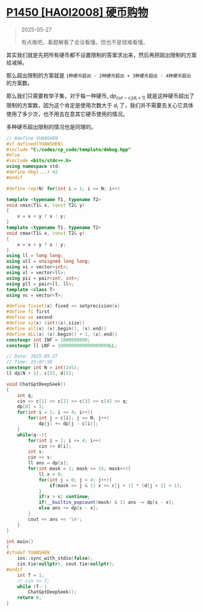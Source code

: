 # [P1450 [HAOI2008] 硬币购物](https://www.luogu.com.cn/problem/P1450)

> 2025-05-27
>
> 有点难吧，看题解看了会没看懂。但也不是很难看懂。

其实我们就是先把所有硬币都不设置限制的答案求出来，然后再把超出限制的方案给减掉。

那么超出限制的方案就是 `1种硬币超出 - 2种硬币超出 + 3种硬币超出 - 4种硬币超出` 的方案数。

那么我们只需要枚举子集，对于每一种硬币, $dp_{cur - c_{i}(d_{i}+1)}$ 就是这种硬币超出了限制的方案数，因为这个肯定是使用次数大于 $d_i$ 了，我们并不需要去关心它具体使用了多少次，也不用去在意其它硬币使用的情况。

多种硬币超出限制的情况也是同理的。

```cpp
// #define YUANSHEN
#if defined(YUANSHEN)
#include "C:/codes/cp_code/template/debug.hpp"
#else
#include <bits/stdc++.h>
using namespace std;
#define dbg(...) 42
#endif

#define rep(N) for(int i = 1; i <= N; i++)

template <typename T1, typename T2>
void cmin(T1& x, const T2& y)
{
    x = x < y ? x : y;
}
template <typename T1, typename T2>
void cmax(T1& x, const T2& y)
{
    x = x > y ? x : y;
}
using ll = long long;
using ull = unsigned long long;
using vi = vector<int>;
using vl = vector<ll>;
using pii = pair<int, int>;
using pll = pair<ll, ll>;
template <class T>
using vc = vector<T>;

#define fixset(x) fixed << setprecision(x)
#define fi first
#define se second
#define sz(x) (int)(x).size()
#define all(x) (x).begin(), (x).end()
#define ALL(x) (x).begin() + 1, (x).end()
constexpr int INF = 1000000000;
constexpr ll LNF = 1000000000000000000LL;

// Date: 2025-05-27
// Time: 15:07:58
constexpr int N = int(1e5);
ll dp[N + 1], c[5], d[5];

void ChatGptDeepSeek()
{
    int q;
    cin >> c[1] >> c[2] >> c[3] >> c[4] >> q;
    dp[0] = 1;
    for(int i = 1; i <= 4; i++){
        for(int j = c[i]; j <= N; j++)
            dp[j] += dp[j - c[i]];
    }
    while(q--){
        for(int i = 1; i <= 4; i++)
            cin >> d[i];
        int s;
        cin >> s;
        ll ans = dp[s];
        for(int mask = 1; mask <= 15; mask++){
            ll x = 0;
            for(int j = 0; j < 4; j++){
                if(mask >> j & 1) x += c[j + 1] * (d[j + 1] + 1);
            }
            if(x > s) continue;
            if(__builtin_popcount(mask) & 1) ans -= dp[s - x];
            else ans += dp[s - x];
        }
        cout << ans << '\n';
    }
}

int main()
{
#ifndef YUANSHEN
    ios::sync_with_stdio(false);
    cin.tie(nullptr), cout.tie(nullptr);
#endif
    int T = 1;
    // cin >> T;
    while (T--)
        ChatGptDeepSeek();
    return 0;
}
```
